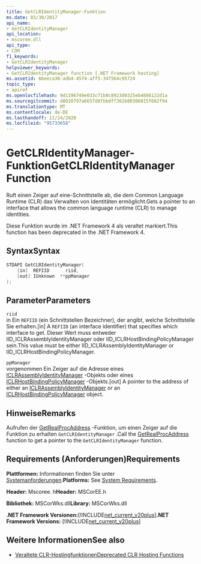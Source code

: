 ```yaml
---
title: GetCLRIdentityManager-Funktion
ms.date: 03/30/2017
api_name:
- GetCLRIdentityManager
api_location:
- mscoree.dll
api_type:
- COM
f1_keywords:
- GetCLRIdentityManager
helpviewer_keywords:
- GetCLRIdentityManager function [.NET Framework hosting]
ms.assetid: 66eeca30-adb4-45f4-aff5-347564c95724
topic_type:
- apiref
ms.openlocfilehash: 9d1196749e033c71b0c8923d0325eb4886122d1a
ms.sourcegitcommit: d8020797a6657d0fbbdff362b80300815f682f94
ms.translationtype: MT
ms.contentlocale: de-DE
ms.lasthandoff: 11/24/2020
ms.locfileid: "95733658"
---
```

# <a name="getclridentitymanager-function"></a><span data-ttu-id="3a492-102">GetCLRIdentityManager-Funktion</span><span class="sxs-lookup"><span data-stu-id="3a492-102">GetCLRIdentityManager Function</span></span>

<span data-ttu-id="3a492-103">Ruft einen Zeiger auf eine-Schnittstelle ab, die dem Common Language Runtime (CLR) das Verwalten von Identitäten ermöglicht.</span><span class="sxs-lookup"><span data-stu-id="3a492-103">Gets a pointer to an interface that allows the common language runtime (CLR) to manage identities.</span></span>  
  
 <span data-ttu-id="3a492-104">Diese Funktion wurde im .NET Framework 4 als veraltet markiert.</span><span class="sxs-lookup"><span data-stu-id="3a492-104">This function has been deprecated in the .NET Framework 4.</span></span>  
  
## <a name="syntax"></a><span data-ttu-id="3a492-105">Syntax</span><span class="sxs-lookup"><span data-stu-id="3a492-105">Syntax</span></span>  
  
```cpp  
STDAPI GetCLRIdentityManager(  
    [in]  REFIID      riid,  
    [out] IUnknown  **ppManager  
);  
```  
  
## <a name="parameters"></a><span data-ttu-id="3a492-106">Parameter</span><span class="sxs-lookup"><span data-stu-id="3a492-106">Parameters</span></span>  

 `riid`  
 <span data-ttu-id="3a492-107">in Ein `REFIID` (ein Schnittstellen Bezeichner), der angibt, welche Schnittstelle Sie erhalten.</span><span class="sxs-lookup"><span data-stu-id="3a492-107">[in] A `REFIID` (an interface identifier) that specifies which interface to get.</span></span> <span data-ttu-id="3a492-108">Dieser Wert muss entweder IID_ICLRAssemblyIdentityManager oder IID_ICLRHostBindingPolicyManager sein.</span><span class="sxs-lookup"><span data-stu-id="3a492-108">This value must be either IID_ICLRAssemblyIdentityManager or IID_ICLRHostBindingPolicyManager.</span></span>  
  
 `ppManager`  
 <span data-ttu-id="3a492-109">vorgenommen Ein Zeiger auf die Adresse eines [ICLRAssemblyIdentityManager](iclrassemblyidentitymanager-interface.md) -Objekts oder eines [ICLRHostBindingPolicyManager](iclrhostbindingpolicymanager-interface.md) -Objekts.</span><span class="sxs-lookup"><span data-stu-id="3a492-109">[out] A pointer to the address of either an [ICLRAssemblyIdentityManager](iclrassemblyidentitymanager-interface.md) or an [ICLRHostBindingPolicyManager](iclrhostbindingpolicymanager-interface.md) object.</span></span>  
  
## <a name="remarks"></a><span data-ttu-id="3a492-110">Hinweise</span><span class="sxs-lookup"><span data-stu-id="3a492-110">Remarks</span></span>  

 <span data-ttu-id="3a492-111">Aufrufen der [GetRealProcAddress](getrealprocaddress-function.md) -Funktion, um einen Zeiger auf die Funktion zu erhalten `GetCLRIdentityManager` .</span><span class="sxs-lookup"><span data-stu-id="3a492-111">Call the [GetRealProcAddress](getrealprocaddress-function.md) function to get a pointer to the `GetCLRIdentityManager` function.</span></span>  
  
## <a name="requirements"></a><span data-ttu-id="3a492-112">Requirements (Anforderungen)</span><span class="sxs-lookup"><span data-stu-id="3a492-112">Requirements</span></span>  

 <span data-ttu-id="3a492-113">**Plattformen:** Informationen finden Sie unter [Systemanforderungen](../../get-started/system-requirements.md).</span><span class="sxs-lookup"><span data-stu-id="3a492-113">**Platforms:** See [System Requirements](../../get-started/system-requirements.md).</span></span>  
  
 <span data-ttu-id="3a492-114">**Header:** Mscoree. h</span><span class="sxs-lookup"><span data-stu-id="3a492-114">**Header:** MSCorEE.h</span></span>  
  
 <span data-ttu-id="3a492-115">**Bibliothek:** MSCorWks.dll</span><span class="sxs-lookup"><span data-stu-id="3a492-115">**Library:** MSCorWks.dll</span></span>  
  
 <span data-ttu-id="3a492-116">**.NET Framework Versionen:**[!INCLUDE[net_current_v20plus](../../../../includes/net-current-v20plus-md.md)]</span><span class="sxs-lookup"><span data-stu-id="3a492-116">**.NET Framework Versions:** [!INCLUDE[net_current_v20plus](../../../../includes/net-current-v20plus-md.md)]</span></span>  
  
## <a name="see-also"></a><span data-ttu-id="3a492-117">Weitere Informationen</span><span class="sxs-lookup"><span data-stu-id="3a492-117">See also</span></span>

- [<span data-ttu-id="3a492-118">Veraltete CLR-Hostingfunktionen</span><span class="sxs-lookup"><span data-stu-id="3a492-118">Deprecated CLR Hosting Functions</span></span>](deprecated-clr-hosting-functions.md)
